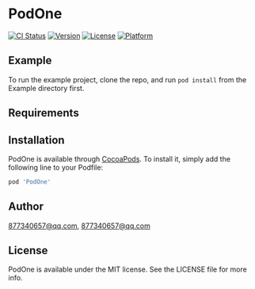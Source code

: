 # PodOne

[![CI Status](https://img.shields.io/travis/877340657@qq.com/PodOne.svg?style=flat)](https://travis-ci.org/877340657@qq.com/PodOne)
[![Version](https://img.shields.io/cocoapods/v/PodOne.svg?style=flat)](https://cocoapods.org/pods/PodOne)
[![License](https://img.shields.io/cocoapods/l/PodOne.svg?style=flat)](https://cocoapods.org/pods/PodOne)
[![Platform](https://img.shields.io/cocoapods/p/PodOne.svg?style=flat)](https://cocoapods.org/pods/PodOne)

## Example

To run the example project, clone the repo, and run `pod install` from the Example directory first.

## Requirements

## Installation

PodOne is available through [CocoaPods](https://cocoapods.org). To install
it, simply add the following line to your Podfile:

```ruby
pod 'PodOne'
```

## Author

877340657@qq.com, 877340657@qq.com

## License

PodOne is available under the MIT license. See the LICENSE file for more info.
